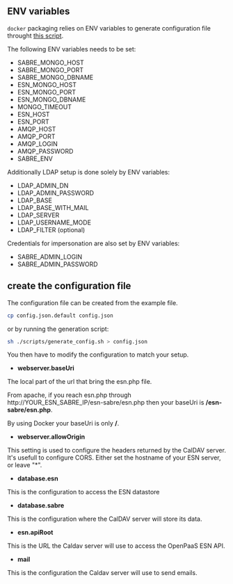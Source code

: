 ## ENV variables

`docker` packaging relies on ENV variables to generate configuration file throught [this script](../scripts/generate_config.sh).

The following ENV variables needs to be set:

 - SABRE_MONGO_HOST
 - SABRE_MONGO_PORT
 - SABRE_MONGO_DBNAME
 - ESN_MONGO_HOST
 - ESN_MONGO_PORT
 - ESN_MONGO_DBNAME
 - MONGO_TIMEOUT
 - ESN_HOST
 - ESN_PORT
 - AMQP_HOST
 - AMQP_PORT
 - AMQP_LOGIN
 - AMQP_PASSWORD
 - SABRE_ENV

 Additionally LDAP setup is done solely by ENV variables:

 - LDAP_ADMIN_DN
 - LDAP_ADMIN_PASSWORD
 - LDAP_BASE
 - LDAP_BASE_WITH_MAIL
 - LDAP_SERVER
 - LDAP_USERNAME_MODE
 - LDAP_FILTER (optional)

Credentials for impersonation are also set by ENV variables:

 - SABRE_ADMIN_LOGIN
 - SABRE_ADMIN_PASSWORD

## create the configuration file

The configuration file can be created from the example file.

```bash
cp config.json.default config.json
```

or by running the generation script:

```bash
sh ./scripts/generate_config.sh > config.json
```

You then have to modify the configuration to match your setup.

-	**webserver.baseUri**

The local part of the url that bring the esn.php file.

From apache, if you reach esn.php through http://YOUR_ESN_SABRE_IP/esn-sabre/esn.php then your baseUri is **/esn-sabre/esn.php**.

By using Docker your baseUri is only **/**.

-	**webserver.allowOrigin**

This setting is used to configure the headers returned by the CalDAV server. It's usefull to configure CORS. Either set the hostname of your ESN server, or leave "*".

-	**database.esn**

This is the configuration to access the ESN datastore

-	**database.sabre**

This is the configuration where the CalDAV server will store its data.

-	**esn.apiRoot**

This is the URL the Caldav server will use to access the OpenPaaS ESN API.

-	**mail**

This is the configuration the Caldav server will use to send emails.
